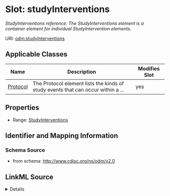 # Slot: studyInterventions


_StudyInterventions reference: The StudyInterventions element is a container element for individual StudyIntervention elements._



URI: [odm:studyInterventions](http://www.cdisc.org/ns/odm/v2.0/studyInterventions)



<!-- no inheritance hierarchy -->




## Applicable Classes

| Name | Description | Modifies Slot |
| --- | --- | --- |
[Protocol](Protocol.md) | The Protocol element lists the kinds of study events that can occur within a ... |  yes  |







## Properties

* Range: [StudyInterventions](StudyInterventions.md)





## Identifier and Mapping Information







### Schema Source


* from schema: http://www.cdisc.org/ns/odm/v2.0




## LinkML Source

<details>
```yaml
name: studyInterventions
description: 'StudyInterventions reference: The StudyInterventions element is a container
  element for individual StudyIntervention elements.'
from_schema: http://www.cdisc.org/ns/odm/v2.0
rank: 1000
identifier: false
alias: studyInterventions
domain_of:
- Protocol
range: StudyInterventions

```
</details>